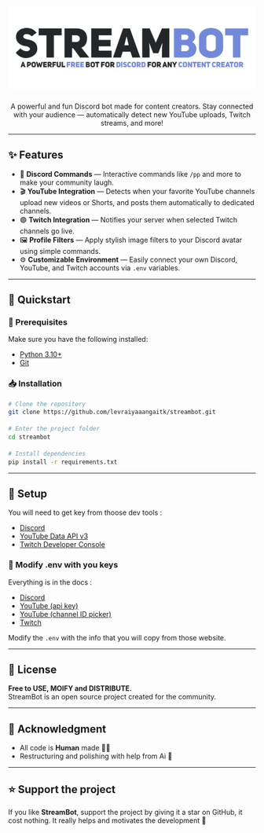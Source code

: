 <h1 align="center">
  <img src="https://github.com/levraiyaaangaitk/streambot/blob/main/git_img/logo.png">
</h1>

<p align="center">
  A powerful and fun Discord bot made for content creators.  
  Stay connected with your audience — automatically detect new YouTube uploads, Twitch streams, and more!  
</p>

---

## ✨ Features

- 🤖 **Discord Commands** — Interactive commands like `/pp` and more to make your community laugh.  
- 🎬 **YouTube Integration** — Detects when your favorite YouTube channels upload new videos or Shorts, and posts them automatically to dedicated channels.  
- 🟣 **Twitch Integration** — Notifies your server when selected Twitch channels go live.  
- 🖼️ **Profile Filters** — Apply stylish image filters to your Discord avatar using simple commands.  
- ⚙️ **Customizable Environment** — Easily connect your own Discord, YouTube, and Twitch accounts via `.env` variables.  

---

## 🚀 Quickstart

### 🧩 Prerequisites

Make sure you have the following installed:

- [Python 3.10+](https://www.python.org/downloads/)
- [Git](https://git-scm.com/)

### 📥 Installation

```bash
# Clone the repository
git clone https://github.com/levraiyaaangaitk/streambot.git

# Enter the project folder
cd streambot

# Install dependencies
pip install -r requirements.txt
```

---

## 🔧 Setup

You will need to get key from thoose dev tools :
- [Discord](https://discord.com/developers/applications)
- [YouTube Data API v3](https://console.cloud.google.com/apis/library/youtube.googleapis.com)
- [Twitch Developer Console](https://dev.twitch.tv/console)

### 📲 Modify **.env** with you keys

Everything is in the docs :
- [Discord](https://discord.com/developers/docs/intro)
- [YouTube (api key)](https://developers.google.com/youtube/?hl=fr)
- [YouTube (channel ID picker)](https://commentpicker.com/youtube-channel-id.php)
- [Twitch](https://dev.twitch.tv/docs)

Modify the `.env` with the info that you will copy from those website.

---

## 📜 License

**Free to USE, MOIFY and DISTRIBUTE.**
<br>
StreamBot is an open source project created for the community.

---

## 🧠 Acknowledgment

- All code is **Human** made 🧑‍💻
- Restructuring and polishing with help from Ai 🤖

---

## ⭐ Support the project

If you like **StreamBot**, support the project by giving it a star on GitHub, it cost nothing.
It really helps and motivates the development 💖

